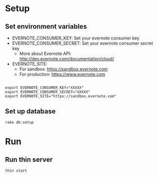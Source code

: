 # Setup
## Set environment variables
  - EVERNOTE_CONSUMER_KEY: Set your evernote consumer key
  - EVERNOTE_CONSUMER_SECRET: Set your evernote consumer secret key
    - More about Evernote API: http://dev.evernote.com/documentation/cloud/
  - EVERNOTE_SITE:
      - For sandbox: https://sandbox.evernote.com
      - For production: https://www.evernote.com

##
    export EVERNOTE_CONSUMER_KEY="XXXXX"
    export EVERNOTE_CONSUMER_SECRET="XXXXX"
    export EVERNOTE_SITE="https://sandbox.evernote.com"

## Set up database
    rake db:setup

# Run
## Run thin server
    thin start
